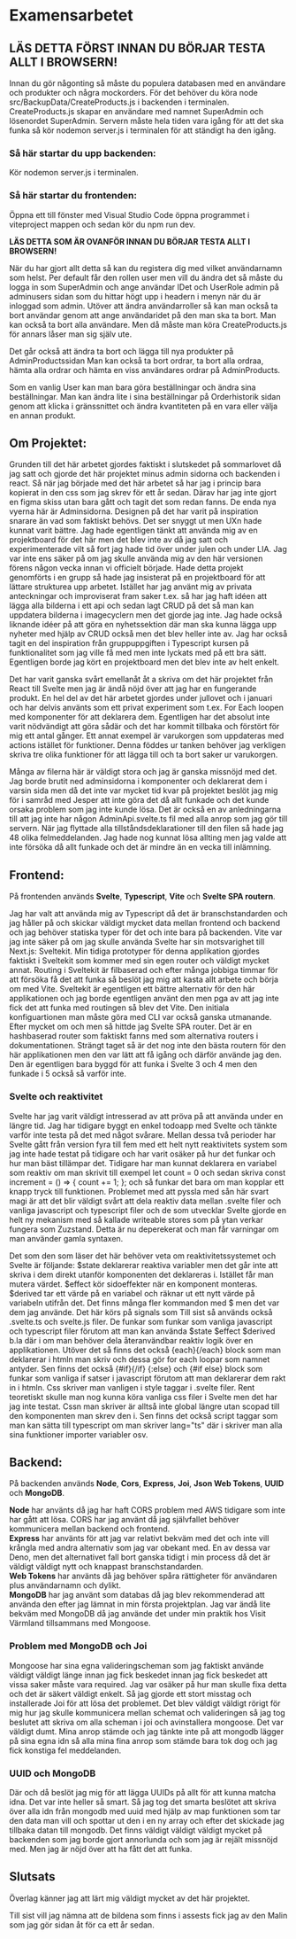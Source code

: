# Examensarbetet

## LÄS DETTA FÖRST INNAN DU BÖRJAR TESTA ALLT I BROWSERN!

Innan du gör någonting så måste du populera databasen med en användare och produkter och några mockorders.
För det behöver du köra node src/BackupData/CreateProducts.js i backenden i terminalen.
CreateProducts.js skapar en användare med namnet SuperAdmin och lösenordet SuperAdmin.
Servern måste hela tiden vara igång för att det ska funka så kör nodemon server.js i terminalen för att ständigt ha den igång.

### Så här startar du upp backenden:

Kör nodemon server.js i terminalen.

### Så här startar du frontenden:

Öppna ett till fönster med Visual Studio Code öppna programmet i viteproject mappen och sedan kör du npm run dev.

**LÄS DETTA SOM ÄR OVANFÖR INNAN DU BÖRJAR TESTA ALLT I BROWSERN!**

När du har gjort allt detta så kan du registera dig med vilket användarnamn som helst. Per default får den rollen user men vill du ändra det så måste du logga in som SuperAdmin och ange användar IDet och UserRole admin på adminusers sidan som du hittar högt upp i headern i menyn när du är inloggad som admin.
Utöver att ändra användarroller så kan man också ta bort användar genom att ange användaridet på den man ska ta bort.
Man kan också ta bort alla användare. Men då måste man köra CreateProducts.js för annars låser man sig själv ute.

Det går också att ändra ta bort och lägga till nya produkter på AdminProductssidan
Man kan också ta bort ordrar, ta bort alla ordraa, hämta alla ordrar och hämta en viss användares ordrar på AdminProducts.

Som en vanlig User kan man bara göra beställningar och ändra sina beställningar. Man kan ändra lite i sina beställningar på Orderhistorik sidan genom att klicka i gränssnittet och ändra kvantiteten på en vara eller välja en annan produkt.

## Om Projektet:

Grunden till det här arbetet gjordes faktiskt i slutskedet på sommarlovet då jag satt och gjorde det här projektet minus admin sidorna och backenden i react. Så när jag började med det här arbetet så har jag i princip bara kopierat in den css som jag skrev för ett år sedan. Därav har jag inte gjort en figma skiss utan bara gått och tagit det som redan fanns. De enda nya vyerna här är Adminsidorna. Designen på det har varit på inspiration snarare än vad som faktiskt behövs. Det ser snyggt ut men UXn hade kunnat varit bättre.
Jag hade egentligen tänkt att använda mig av en projektboard för det här men det blev inte av då jag satt och experimenterade vilt så fort jag hade tid över under julen och under LIA. Jag var inte ens säker på om jag skulle använda mig av den här versionen förens någon vecka innan vi officielt började. Hade detta projekt genomförts i en grupp så hade jag insisterat på en projektboard för att lättare strukturea upp arbetet. Istället har jag använt mig av privata anteckningar och improviserat fram saker t.ex. så har jag haft idéen att lägga alla bilderna i ett api och sedan lagt CRUD på det så man kan uppdatera bilderna i imagecyclern men det gjorde jag inte. Jag hade också liknande idéer på att göra en nyhetssektion där man ska kunna lägga upp nyheter med hjälp av CRUD också men det blev heller inte av. Jag har också tagit en del inspiration från gruppuppgiften i Typescript kursen på funktionalitet som jag ville få med men inte lyckats med på ett bra sätt. Egentligen borde jag kört en projektboard men det blev inte av helt enkelt.

Det har varit ganska svårt emellanåt åt a skriva om det här projektet från React till Svelte men jag är ändå nöjd över att jag har en fungerande produkt.
En hel del av det här arbetet gjordes under jullovet och i januari och har delvis använts som ett privat experiment som t.ex. For Each loopen med komponenter för att deklarera dem. Egentligen har det absolut inte varit nödvändigt att göra sådär och det har kommit tillbaka och förstört för mig ett antal gånger. Ett annat exempel är varukorgen som uppdateras med actions istället för funktioner. Denna föddes ur tanken behöver jag verkligen skriva tre olika funktioner för att lägga till och ta bort saker ur varukorgen.

Många av filerna här är väldigt stora och jag är ganska missnöjd med det. Jag borde brutit ned adminsidorna i komponenter och deklarerat dem i varsin sida men då det inte var mycket tid kvar på projektet beslöt jag mig för i samråd med Jesper att inte göra det då allt funkade och det kunde orsaka problem som jag inte kunde lösa. Det är också en av anledningarna till att jag inte har någon AdminApi.svelte.ts fil med alla anrop som jag gör till servern. När jag flyttade alla tillståndsdeklarationer till den filen så hade jag 48 olika felmeddelanden. Jag hade nog kunnat lösa allting men jag valde att inte försöka då allt funkade och det är mindre än en vecka till inlämning.

## Frontend:

På frontenden används **Svelte**, **Typescript**, **Vite** och **Svelte SPA routern**.

Jag har valt att använda mig av Typescript då det är branschstandarden och jag håller på och skickar väldigt mycket data mellan frontend och backend och jag behöver statiska typer för det och inte bara på backenden.
Vite var jag inte säker på om jag skulle använda Svelte har sin motsvarighet till Next.js: Sveltekit. Min tidiga prototyper för denna applikation gjordes faktiskt i Sveltekit som kommer med sin egen router och väldigt mycket annat. Routing i Sveltekit är filbaserad och efter många jobbiga timmar för att försöka få det att funka så beslöt jag mig att kasta allt arbete och börja om med Vite. Sveltekit är egentligen ett bättre alternativ för den här applikationen och jag borde egentligen använt den men pga av att jag inte fick det att funka med routingen så blev det Vite. Den initiala konfiguartionen man måste göra med CLI var också ganska utmanande.
Efter mycket om och men så hittde jag Svelte SPA router. Det är en hashbaserad router som faktiskt fanns med som alternativa routers i dokumentationen. Strängt taget så är det nog inte den bästa routern för den här applikationen men den var lätt att få igång och därför använde jag den. Den är egentligen bara byggd för att funka i Svelte 3 och 4 men den funkade i 5 också så varför inte.

### Svelte och reaktivitet

Svelte har jag varit väldigt intresserad av att pröva på att använda under en längre tid. Jag har tidigare byggt en enkel todoapp med Svelte och tänkte varför inte testa på det med något svårare. Mellan dessa två perioder har Svelte gått från version fyra till fem med ett helt nytt reaktivitets system som jag inte hade testat på tidigare och har varit osäker på hur det funkar och hur man bäst tillämpar det.
Tidigare har man kunnat deklarera en variabel som reaktiv om man skrivit till exempel let count = 0 och sedan skriva const increment = () => { count += 1; }; och så funkar det bara om man kopplar ett knapp tryck till funktionen.
Problemet med att pyssla med sån här svart magi är att det blir väldigt svårt att dela reaktiv data mellan .svelte filer och vanliga javascript och typescript filer och de som utvecklar Svelte gjorde en helt ny mekanism med så kallade writeable stores som på ytan verkar fungera som Zuzstand.
Detta är nu deperekerat och man får varningar om man använder gamla syntaxen.

Det som den som läser det här behöver veta om reaktivitetssystemet och Svelte är följande:
$state deklarerar reaktiva variabler men det går inte att skriva i dem direkt utanför komponenten det deklareras i. Istället får man mutera värdet. 
$effect kör sidoeffekter när en komponent monteras.
$derived tar ett värde på en variabel och räknar ut ett nytt värde på variabeln utifrån det. Det finns många fler kommandon med $ men det var dem jag använde. Det här körs på signals som
Till sist så används också .svelte.ts och svelte.js filer. De funkar som funkar som vanliga javascript och typescript filer förutom att man kan använda $state $effect $derived b.la där i om man behöver dela återanvändbar reaktiv logik över en applikationen.
Utöver det så finns det också {each}{/each} block som man deklarerar i htmln man skriv och dessa gör for each loopar som namnet antyder. Sen finns det också {#if}{/if} {:else} och {#if else} block som funkar som vanliga if satser i javascript förutom att man deklarerar dem rakt in i htmln. Css skriver man vanligen i style taggar i .svelte filer. Rent teoretiskt skulle man nog kunna köra vanliga css filer i Svelte men det har jag inte testat. Cssn man skriver är alltså inte global längre utan scopad till den komponenten man skrev den i. Sen finns det också script taggar som man kan sätta till typescript om man skriver lang="ts" där i skriver man alla sina funktioner importer variabler osv.

## Backend:

På backenden används **Node**, **Cors**, **Express**, **Joi**, **Json Web Tokens**, **UUID** och **MongoDB**.

**Node** har använts då jag har haft CORS problem med AWS tidigare som inte har gått att lösa. CORS har jag använt då jag självfallet behöver kommunicera mellan backend och frontend.  
**Express** har använts för att jag var relativt bekväm med det och inte vill krångla med andra alternativ som jag var obekant med. En av dessa var Deno, men det alternativet fall bort ganska tidigt i min process då det är väldigt väldigt nytt och knappast branschstandarden.  
**Web Tokens** har använts då jag behöver spåra rättigheter för användaren plus användarnamn och dylikt.  
**MongoDB** har jag använt som databas då jag blev rekommenderad att använda den efter jag lämnat in min första projektplan. Jag var ändå lite bekväm med MongoDB då jag använde det under min praktik hos Visit Värmland tillsammans med Mongoose.

### Problem med MongoDB och Joi

Mongoose har sina egna valideringscheman som jag faktiskt använde väldigt väldigt länge innan jag fick beskedet innan jag fick beskedet att vissa saker måste vara required. Jag var osäker på hur man skulle fixa detta och det är säkert väldigt enkelt. Så jag gjorde ett stort misstag och installerade Joi för att lösa det problemet. Det blev väldigt väldigt rörigt för mig hur jag skulle kommunicera mellan schemat och valideringen så jag tog beslutet att skriva om alla scheman i joi och avinstallera mongoose. Det var väldigt dumt. Mina anrop stämde och jag tänkte inte på att mongodb lägger på sina egna idn så alla mina fina anrop som stämde bara tok dog och jag fick konstiga fel meddelanden.

### UUID och MongoDB

Där och då beslöt jag mig för att lägga UUIDs på allt för att kunna matcha idna. Det var inte heller så smart. Så jag tog det smarta beslötet att skriva över alla idn från mongodb med uuid med hjälp av map funktionen som tar den data man vill och spottar ut den i en ny array och efter det skickade jag tillbaka datan till mongodb. Det finns väldigt väldigt väldigt mycket på backenden som jag borde gjort annorlunda och som jag är rejält missnöjd med. Men jag är nöjd över att ha fått det att funka.

## Slutsats

Överlag känner jag att lärt mig väldigt mycket av det här projektet.

Till sist vill jag nämna att de bildena som finns i assests fick jag av den Malin som jag gör sidan åt för ca ett år sedan.
